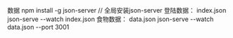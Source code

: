 数据 
npm install -g json-server	// 全局安装json-server
登陆数据： index.json json-serve --watch index.json
食物数据： data.json json-serve --watch data.json --port 3001
